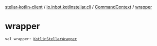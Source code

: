 [stellar-kotlin-client](../../index.md) / [io.inbot.kotlinstellar.cli](../index.md) / [CommandContext](index.md) / [wrapper](./wrapper.md)

# wrapper

`val wrapper: `[`KotlinStellarWrapper`](../../io.inbot.kotlinstellar/-kotlin-stellar-wrapper/index.md)